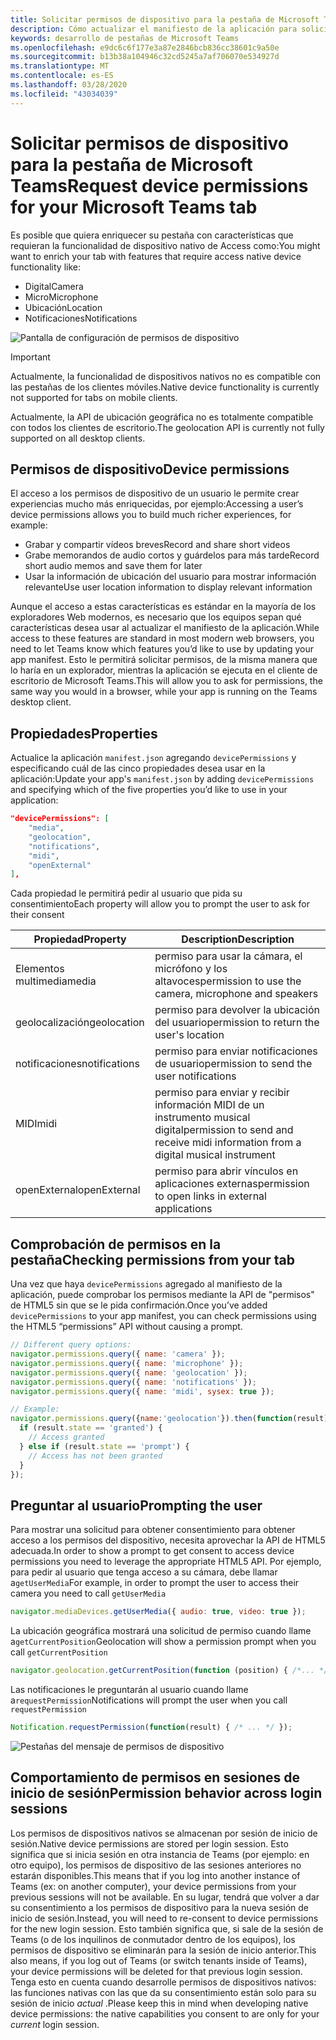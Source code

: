 ```yaml
---
title: Solicitar permisos de dispositivo para la pestaña de Microsoft Teams
description: Cómo actualizar el manifiesto de la aplicación para solicitar acceso a características nativas que suelen requerir el consentimiento del usuario
keywords: desarrollo de pestañas de Microsoft Teams
ms.openlocfilehash: e9dc6c6f177e3a87e2846bcb836cc38601c9a50e
ms.sourcegitcommit: b13b38a104946c32cd5245a7af706070e534927d
ms.translationtype: MT
ms.contentlocale: es-ES
ms.lasthandoff: 03/28/2020
ms.locfileid: "43034039"
---
```

# <a name="request-device-permissions-for-your-microsoft-teams-tab"></a><span data-ttu-id="5f2db-104">Solicitar permisos de dispositivo para la pestaña de Microsoft Teams</span><span class="sxs-lookup"><span data-stu-id="5f2db-104">Request device permissions for your Microsoft Teams tab</span></span>

<span data-ttu-id="5f2db-105">Es posible que quiera enriquecer su pestaña con características que requieran la funcionalidad de dispositivo nativo de Access como:</span><span class="sxs-lookup"><span data-stu-id="5f2db-105">You might want to enrich your tab with features that require access native device functionality like:</span></span>

* <span data-ttu-id="5f2db-106">Digital</span><span class="sxs-lookup"><span data-stu-id="5f2db-106">Camera</span></span>
* <span data-ttu-id="5f2db-107">Micro</span><span class="sxs-lookup"><span data-stu-id="5f2db-107">Microphone</span></span>
* <span data-ttu-id="5f2db-108">Ubicación</span><span class="sxs-lookup"><span data-stu-id="5f2db-108">Location</span></span>
* <span data-ttu-id="5f2db-109">Notificaciones</span><span class="sxs-lookup"><span data-stu-id="5f2db-109">Notifications</span></span>

![Pantalla de configuración de permisos de dispositivo](~/assets/images/tabs/device-permissions.png)

> [!IMPORTANT]
>
> <span data-ttu-id="5f2db-111">Actualmente, la funcionalidad de dispositivos nativos no es compatible con las pestañas de los clientes móviles.</span><span class="sxs-lookup"><span data-stu-id="5f2db-111">Native device functionality is currently not supported for tabs on mobile clients.</span></span>
>
> <span data-ttu-id="5f2db-112">Actualmente, la API de ubicación geográfica no es totalmente compatible con todos los clientes de escritorio.</span><span class="sxs-lookup"><span data-stu-id="5f2db-112">The geolocation API is currently not fully supported on all desktop clients.</span></span>

## <a name="device-permissions"></a><span data-ttu-id="5f2db-113">Permisos de dispositivo</span><span class="sxs-lookup"><span data-stu-id="5f2db-113">Device permissions</span></span>

<span data-ttu-id="5f2db-114">El acceso a los permisos de dispositivo de un usuario le permite crear experiencias mucho más enriquecidas, por ejemplo:</span><span class="sxs-lookup"><span data-stu-id="5f2db-114">Accessing a user’s device permissions allows you to build much richer experiences, for example:</span></span>

* <span data-ttu-id="5f2db-115">Grabar y compartir vídeos breves</span><span class="sxs-lookup"><span data-stu-id="5f2db-115">Record and share short videos</span></span>
* <span data-ttu-id="5f2db-116">Grabe memorandos de audio cortos y guárdelos para más tarde</span><span class="sxs-lookup"><span data-stu-id="5f2db-116">Record short audio memos and save them for later</span></span>
* <span data-ttu-id="5f2db-117">Usar la información de ubicación del usuario para mostrar información relevante</span><span class="sxs-lookup"><span data-stu-id="5f2db-117">Use user location information to display relevant information</span></span>

<span data-ttu-id="5f2db-118">Aunque el acceso a estas características es estándar en la mayoría de los exploradores Web modernos, es necesario que los equipos sepan qué características desea usar al actualizar el manifiesto de la aplicación.</span><span class="sxs-lookup"><span data-stu-id="5f2db-118">While access to these features are standard in most modern web browsers, you need to let Teams know which features you’d like to use by updating your app manifest.</span></span> <span data-ttu-id="5f2db-119">Esto le permitirá solicitar permisos, de la misma manera que lo haría en un explorador, mientras la aplicación se ejecuta en el cliente de escritorio de Microsoft Teams.</span><span class="sxs-lookup"><span data-stu-id="5f2db-119">This will allow you to ask for permissions, the same way you would in a browser, while your app is running on the Teams desktop client.</span></span>

## <a name="properties"></a><span data-ttu-id="5f2db-120">Propiedades</span><span class="sxs-lookup"><span data-stu-id="5f2db-120">Properties</span></span>

<span data-ttu-id="5f2db-121">Actualice la aplicación `manifest.json` agregando `devicePermissions` y especificando cuál de las cinco propiedades desea usar en la aplicación:</span><span class="sxs-lookup"><span data-stu-id="5f2db-121">Update your app's `manifest.json` by adding `devicePermissions` and specifying which of the five properties you’d like to use in your application:</span></span>

``` json
"devicePermissions": [
    "media",
    "geolocation",
    "notifications",
    "midi",
    "openExternal"
],
```

<span data-ttu-id="5f2db-122">Cada propiedad le permitirá pedir al usuario que pida su consentimiento</span><span class="sxs-lookup"><span data-stu-id="5f2db-122">Each property will allow you to prompt the user to ask for their consent</span></span>

| <span data-ttu-id="5f2db-123">Propiedad</span><span class="sxs-lookup"><span data-stu-id="5f2db-123">Property</span></span>      | <span data-ttu-id="5f2db-124">Description</span><span class="sxs-lookup"><span data-stu-id="5f2db-124">Description</span></span>   |
| --- | --- |
| <span data-ttu-id="5f2db-125">Elementos multimedia</span><span class="sxs-lookup"><span data-stu-id="5f2db-125">media</span></span>         | <span data-ttu-id="5f2db-126">permiso para usar la cámara, el micrófono y los altavoces</span><span class="sxs-lookup"><span data-stu-id="5f2db-126">permission to use the camera, microphone and speakers</span></span> |
| <span data-ttu-id="5f2db-127">geolocalización</span><span class="sxs-lookup"><span data-stu-id="5f2db-127">geolocation</span></span>   | <span data-ttu-id="5f2db-128">permiso para devolver la ubicación del usuario</span><span class="sxs-lookup"><span data-stu-id="5f2db-128">permission to return the user's location</span></span>      |
| <span data-ttu-id="5f2db-129">notificaciones</span><span class="sxs-lookup"><span data-stu-id="5f2db-129">notifications</span></span> | <span data-ttu-id="5f2db-130">permiso para enviar notificaciones de usuario</span><span class="sxs-lookup"><span data-stu-id="5f2db-130">permission to send the user notifications</span></span>      |
| <span data-ttu-id="5f2db-131">MIDI</span><span class="sxs-lookup"><span data-stu-id="5f2db-131">midi</span></span>          | <span data-ttu-id="5f2db-132">permiso para enviar y recibir información MIDI de un instrumento musical digital</span><span class="sxs-lookup"><span data-stu-id="5f2db-132">permission to send and receive midi information from a digital musical instrument</span></span>   |
| <span data-ttu-id="5f2db-133">openExternal</span><span class="sxs-lookup"><span data-stu-id="5f2db-133">openExternal</span></span>  | <span data-ttu-id="5f2db-134">permiso para abrir vínculos en aplicaciones externas</span><span class="sxs-lookup"><span data-stu-id="5f2db-134">permission to open links in external applications</span></span>  |

## <a name="checking-permissions-from-your-tab"></a><span data-ttu-id="5f2db-135">Comprobación de permisos en la pestaña</span><span class="sxs-lookup"><span data-stu-id="5f2db-135">Checking permissions from your tab</span></span>

<span data-ttu-id="5f2db-136">Una vez que haya `devicePermissions` agregado al manifiesto de la aplicación, puede comprobar los permisos mediante la API de "permisos" de HTML5 sin que se le pida confirmación.</span><span class="sxs-lookup"><span data-stu-id="5f2db-136">Once you’ve added `devicePermissions` to your app manifest, you can check permissions using the HTML5 “permissions” API without causing a prompt.</span></span>

``` Javascript
// Different query options:
navigator.permissions.query({ name: 'camera' });
navigator.permissions.query({ name: 'microphone' });
navigator.permissions.query({ name: 'geolocation' });
navigator.permissions.query({ name: 'notifications' });
navigator.permissions.query({ name: 'midi', sysex: true });

// Example:
navigator.permissions.query({name:'geolocation'}).then(function(result) {
  if (result.state == 'granted') {
    // Access granted
  } else if (result.state == 'prompt') {
    // Access has not been granted
  }
});
```

## <a name="prompting-the-user"></a><span data-ttu-id="5f2db-137">Preguntar al usuario</span><span class="sxs-lookup"><span data-stu-id="5f2db-137">Prompting the user</span></span>

<span data-ttu-id="5f2db-138">Para mostrar una solicitud para obtener consentimiento para obtener acceso a los permisos del dispositivo, necesita aprovechar la API de HTML5 adecuada.</span><span class="sxs-lookup"><span data-stu-id="5f2db-138">In order to show a prompt to get consent to access device permissions you need to leverage the appropriate HTML5 API.</span></span> <span data-ttu-id="5f2db-139">Por ejemplo, para pedir al usuario que tenga acceso a su cámara, debe llamar a`getUserMedia`</span><span class="sxs-lookup"><span data-stu-id="5f2db-139">For example, in order to prompt the user to access their camera you need to call `getUserMedia`</span></span>

```Javascript
navigator.mediaDevices.getUserMedia({ audio: true, video: true });
```

<span data-ttu-id="5f2db-140">La ubicación geográfica mostrará una solicitud de permiso cuando llame a`getCurrentPosition`</span><span class="sxs-lookup"><span data-stu-id="5f2db-140">Geolocation will  show a permission prompt when you call `getCurrentPosition`</span></span>

```Javascript
navigator.geolocation.getCurrentPosition(function (position) { /*... */ });
```

<span data-ttu-id="5f2db-141">Las notificaciones le preguntarán al usuario cuando llame a`requestPermission`</span><span class="sxs-lookup"><span data-stu-id="5f2db-141">Notifications will prompt the user when you call `requestPermission`</span></span>

```Javascript
Notification.requestPermission(function(result) { /* ... */ });
```

![Pestañas del mensaje de permisos de dispositivo](~/assets/images/tabs/device-permissions-prompt.png)

## <a name="permission-behavior-across-login-sessions"></a><span data-ttu-id="5f2db-143">Comportamiento de permisos en sesiones de inicio de sesión</span><span class="sxs-lookup"><span data-stu-id="5f2db-143">Permission behavior across login sessions</span></span>

<span data-ttu-id="5f2db-144">Los permisos de dispositivos nativos se almacenan por sesión de inicio de sesión.</span><span class="sxs-lookup"><span data-stu-id="5f2db-144">Native device permissions are stored per login session.</span></span> <span data-ttu-id="5f2db-145">Esto significa que si inicia sesión en otra instancia de Teams (por ejemplo: en otro equipo), los permisos de dispositivo de las sesiones anteriores no estarán disponibles.</span><span class="sxs-lookup"><span data-stu-id="5f2db-145">This means that if you log into another instance of Teams (ex: on another computer), your device permissions from your previous sessions will not be available.</span></span> <span data-ttu-id="5f2db-146">En su lugar, tendrá que volver a dar su consentimiento a los permisos de dispositivo para la nueva sesión de inicio de sesión.</span><span class="sxs-lookup"><span data-stu-id="5f2db-146">Instead, you will need to re-consent to device permissions for the new login session.</span></span> <span data-ttu-id="5f2db-147">Esto también significa que, si sale de la sesión de Teams (o de los inquilinos de conmutador dentro de los equipos), los permisos de dispositivo se eliminarán para la sesión de inicio anterior.</span><span class="sxs-lookup"><span data-stu-id="5f2db-147">This also means, if you log out of Teams (or switch tenants inside of Teams), your device permissions will be deleted for that previous login session.</span></span> <span data-ttu-id="5f2db-148">Tenga esto en cuenta cuando desarrolle permisos de dispositivos nativos: las funciones nativas con las que da su consentimiento están solo para su sesión de inicio _actual_ .</span><span class="sxs-lookup"><span data-stu-id="5f2db-148">Please keep this in mind when developing native device permissions: the native capabilities you consent to are only for your _current_ login session.</span></span>
